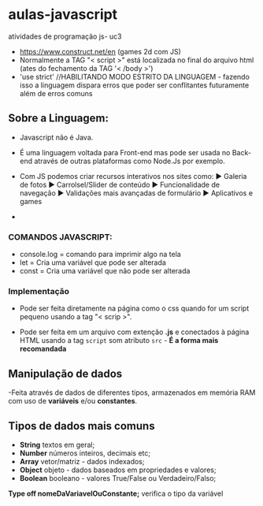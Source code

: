 # aulas-javascript
 atividades de programação js- uc3
 - https://www.construct.net/en (games 2d com JS)
 - Normalmente a TAG "< script >" está localizada no final do arquivo html (ates do fechamento da TAG '< /body >')
 - 'use strict' //HABILITANDO MODO ESTRITO DA LINGUAGEM - fazendo isso a linguagem dispara erros que poder ser conflitantes futuramente além de erros comuns



## Sobre a Linguagem:

- Javascript não é Java.
- É uma linguagem voltada para Front-end mas pode ser usada no Back-end através de outras plataformas como Node.Js por exemplo.
- Com JS podemos criar recursos interativos nos sites como:
    ► Galeria de fotos
    ► Carrolsel/Slider de conteúdo
    ► Funcionalidade de navegação
    ► Validações mais avançadas de formulário
    ► Aplicativos e games

- 

### COMANDOS JAVASCRIPT:

- console.log = comando para imprimir algo na tela
- let = Cria uma variável que pode ser alterada
- const = Cria uma variável que não pode ser alterada

### Implementação
- Pode ser feita diretamente na página  como o css quando for um script pequeno usando a tag "< scrip >".

- Pode ser feita em um arquivo com extenção **.js** e conectados à página HTML usando a tag `script` som atributo `src` - **É a forma mais recomandada**

## Manipulação de dados
-Feita através de dados de diferentes tipos, armazenados em memória RAM com uso de **variáveis** e/ou **constantes**.

## Tipos de dados mais comuns

- **String** textos em geral;
- **Number** números inteiros, decimais etc;
- **Array** vetor/matriz - dados indexados;
- **Object** objeto - dados baseados em propriedades e valores;
- **Boolean** booleano - valores True/False ou Verdadeiro/Falso;

**Type off nomeDaVariavelOuConstante;** verifica o tipo da variável